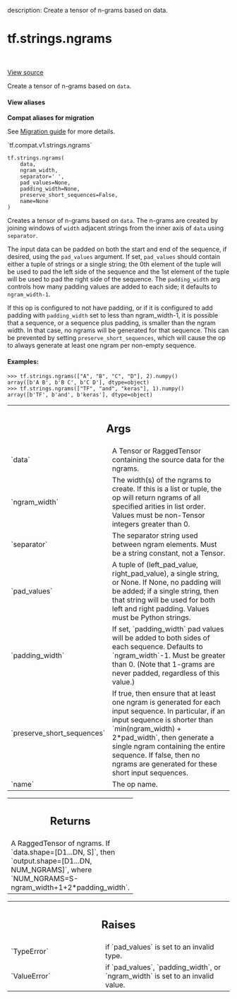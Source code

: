 description: Create a tensor of n-grams based on data.

<div itemscope itemtype="http://developers.google.com/ReferenceObject">
<meta itemprop="name" content="tf.strings.ngrams" />
<meta itemprop="path" content="Stable" />
</div>

# tf.strings.ngrams

<!-- Insert buttons and diff -->

<table class="tfo-notebook-buttons tfo-api nocontent" align="left">

</table>

<a target="_blank" class="external" href="/code/stable/tensorflow/python/ops/ragged/ragged_string_ops.py">View source</a>



Create a tensor of n-grams based on `data`.

<section class="expandable">
  <h4 class="showalways">View aliases</h4>
  <p>
<b>Compat aliases for migration</b>
<p>See
<a href="https://www.tensorflow.org/guide/migrate">Migration guide</a> for
more details.</p>
<p>`tf.compat.v1.strings.ngrams`</p>
</p>
</section>

<pre class="devsite-click-to-copy prettyprint lang-py tfo-signature-link">
<code>tf.strings.ngrams(
    data,
    ngram_width,
    separator=&#x27; &#x27;,
    pad_values=None,
    padding_width=None,
    preserve_short_sequences=False,
    name=None
)
</code></pre>



<!-- Placeholder for "Used in" -->

Creates a tensor of n-grams based on `data`. The n-grams are created by
joining windows of `width` adjacent strings from the inner axis of `data`
using `separator`.

The input data can be padded on both the start and end of the sequence, if
desired, using the `pad_values` argument. If set, `pad_values` should contain
either a tuple of strings or a single string; the 0th element of the tuple
will be used to pad the left side of the sequence and the 1st element of the
tuple will be used to pad the right side of the sequence. The `padding_width`
arg controls how many padding values are added to each side; it defaults to
`ngram_width-1`.

If this op is configured to not have padding, or if it is configured to add
padding with `padding_width` set to less than ngram_width-1, it is possible
that a sequence, or a sequence plus padding, is smaller than the ngram
width. In that case, no ngrams will be generated for that sequence. This can
be prevented by setting `preserve_short_sequences`, which will cause the op
to always generate at least one ngram per non-empty sequence.

#### Examples:



```
>>> tf.strings.ngrams(["A", "B", "C", "D"], 2).numpy()
array([b'A B', b'B C', b'C D'], dtype=object)
>>> tf.strings.ngrams(["TF", "and", "keras"], 1).numpy()
array([b'TF', b'and', b'keras'], dtype=object)
```

<!-- Tabular view -->
 <table class="responsive fixed orange">
<colgroup><col width="214px"><col></colgroup>
<tr><th colspan="2"><h2 class="add-link">Args</h2></th></tr>

<tr>
<td>
`data`
</td>
<td>
A Tensor or RaggedTensor containing the source data for the ngrams.
</td>
</tr><tr>
<td>
`ngram_width`
</td>
<td>
The width(s) of the ngrams to create. If this is a list or
tuple, the op will return ngrams of all specified arities in list order.
Values must be non-Tensor integers greater than 0.
</td>
</tr><tr>
<td>
`separator`
</td>
<td>
The separator string used between ngram elements. Must be a
string constant, not a Tensor.
</td>
</tr><tr>
<td>
`pad_values`
</td>
<td>
A tuple of (left_pad_value, right_pad_value), a single string,
or None. If None, no padding will be added; if a single string, then that
string will be used for both left and right padding. Values must be Python
strings.
</td>
</tr><tr>
<td>
`padding_width`
</td>
<td>
If set, `padding_width` pad values will be added to both
sides of each sequence. Defaults to `ngram_width`-1. Must be greater than
0. (Note that 1-grams are never padded, regardless of this value.)
</td>
</tr><tr>
<td>
`preserve_short_sequences`
</td>
<td>
If true, then ensure that at least one ngram is
generated for each input sequence.  In particular, if an input sequence is
shorter than `min(ngram_width) + 2*pad_width`, then generate a single
ngram containing the entire sequence.  If false, then no ngrams are
generated for these short input sequences.
</td>
</tr><tr>
<td>
`name`
</td>
<td>
The op name.
</td>
</tr>
</table>



<!-- Tabular view -->
 <table class="responsive fixed orange">
<colgroup><col width="214px"><col></colgroup>
<tr><th colspan="2"><h2 class="add-link">Returns</h2></th></tr>
<tr class="alt">
<td colspan="2">
A RaggedTensor of ngrams. If `data.shape=[D1...DN, S]`, then
`output.shape=[D1...DN, NUM_NGRAMS]`, where
`NUM_NGRAMS=S-ngram_width+1+2*padding_width`.
</td>
</tr>

</table>



<!-- Tabular view -->
 <table class="responsive fixed orange">
<colgroup><col width="214px"><col></colgroup>
<tr><th colspan="2"><h2 class="add-link">Raises</h2></th></tr>

<tr>
<td>
`TypeError`
</td>
<td>
if `pad_values` is set to an invalid type.
</td>
</tr><tr>
<td>
`ValueError`
</td>
<td>
if `pad_values`, `padding_width`, or `ngram_width` is set to an
invalid value.
</td>
</tr>
</table>

